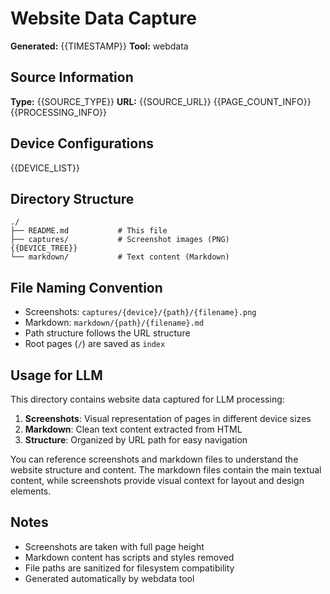 # Website Data Capture

**Generated:** {{TIMESTAMP}}
**Tool:** webdata

## Source Information

**Type:** {{SOURCE_TYPE}}
**URL:** {{SOURCE_URL}}
{{PAGE_COUNT_INFO}}
{{PROCESSING_INFO}}

## Device Configurations

{{DEVICE_LIST}}

## Directory Structure

```
./
├── README.md           # This file
├── captures/           # Screenshot images (PNG)
{{DEVICE_TREE}}
└── markdown/           # Text content (Markdown)
```

## File Naming Convention

- Screenshots: `captures/{device}/{path}/{filename}.png`
- Markdown: `markdown/{path}/{filename}.md`
- Path structure follows the URL structure
- Root pages (`/`) are saved as `index`

## Usage for LLM

This directory contains website data captured for LLM processing:

1. **Screenshots**: Visual representation of pages in different device sizes
2. **Markdown**: Clean text content extracted from HTML
3. **Structure**: Organized by URL path for easy navigation

You can reference screenshots and markdown files to understand the website structure and content. The markdown files contain the main textual content, while screenshots provide visual context for layout and design elements.

## Notes

- Screenshots are taken with full page height
- Markdown content has scripts and styles removed
- File paths are sanitized for filesystem compatibility
- Generated automatically by webdata tool